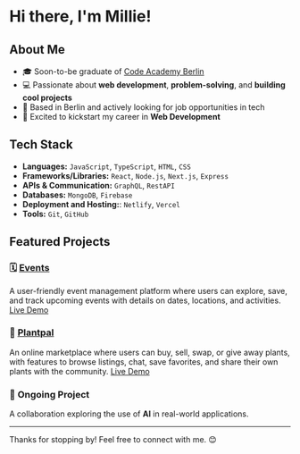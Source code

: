 # Hi there, I'm Millie!

## About Me
- 🎓 Soon-to-be graduate of [Code Academy Berlin](https://www.codeacademyberlin.com/courses/web-development)
-  💻 Passionate about **web development**, **problem-solving**, and **building cool projects**
- 📍 Based in Berlin and actively looking for job opportunities in tech
- 🚀 Excited to kickstart my career in **Web Development**

## Tech Stack
- **Languages:** `JavaScript`, `TypeScript`, `HTML`, `CSS`
- **Frameworks/Libraries:** `React`, `Node.js`, `Next.js`, `Express`
- **APIs & Communication:** `GraphQL`, `RestAPI`
- **Databases:** `MongoDB`, `Firebase`
- **Deployment and Hosting:**: `Netlify`, `Vercel`
- **Tools:** `Git`, `GitHub`

## Featured Projects

### 🗓️ [Events](https://github.com/milliemk/project-events)  
A user-friendly event management platform where users can explore, save, and track upcoming events with details on dates, locations, and activities. 
[Live Demo](https://project-events.netlify.app/)

### 🌱 [Plantpal](https://github.com/milliemk/project-plantpal) 
An online marketplace where users can buy, sell, swap, or give away plants, with features to browse listings, chat, save favorites, and share their own plants with the community. 
[Live Demo](https://project-plantpal.vercel.app/)

### 🤝  **Ongoing Project**  
A collaboration exploring the use of **AI** in real-world applications. 

---


Thanks for stopping by! Feel free to connect with me. 😊

